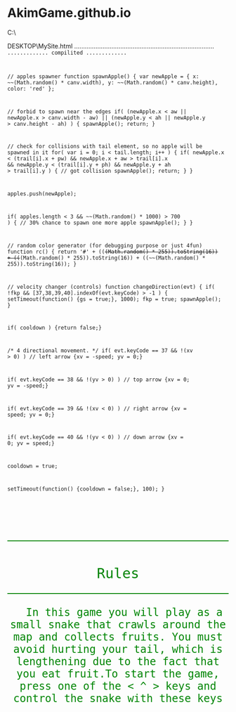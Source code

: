 # AkimGame.github.io
C:\

DESKTOP\MySite.html
...............................................................................
<Code game>
.............
compilited
.............

// apples spawner
function spawnApple()
{
  var
    newApple = {
      x: ~~(Math.random() * canv.width),
      y: ~~(Math.random() * canv.height),
      color: 'red'
    };

  // forbid to spawn near the edges
  if(
    (newApple.x < aw || newApple.x > canv.width - aw)
    ||
    (newApple.y < ah || newApple.y > canv.height - ah)
  )
  {
    spawnApple();
    return;
  }

  // check for collisions with tail element, so no apple will be spawned in it
  for( var i = 0; i < tail.length; i++ )
  {
    if(
      newApple.x < (trail[i].x + pw)
      && newApple.x + aw > trail[i].x
      && newApple.y < (trail[i].y + ph)
      && newApple.y + ah > trail[i].y
    )
    {
      // got collision
      spawnApple();
      return;
    }
  }

  apples.push(newApple);

  if( apples.length < 3 && ~~(Math.random() * 1000) > 700 )
  {
    // 30% chance to spawn one more apple
    spawnApple();
  }
}

// random color generator (for debugging purpose or just 4fun)
function rc()
{
  return '#' + ((~~(Math.random() * 255)).toString(16)) + ((~~(Math.random() * 255)).toString(16)) + ((~~(Math.random() * 255)).toString(16));
}

// velocity changer (controls)
function changeDirection(evt)
{
  if( !fkp && [37,38,39,40].indexOf(evt.keyCode) > -1 )
  {
    setTimeout(function() {gs = true;}, 1000);
    fkp = true;
    spawnApple();
  }

  if( cooldown )
    {return false;}

  /*
    4 directional movement.
   */
  if( evt.keyCode == 37 && !(xv > 0) ) // left arrow
    {xv = -speed; yv = 0;}

  if( evt.keyCode == 38 && !(yv > 0) ) // top arrow
    {xv = 0; yv = -speed;}

  if( evt.keyCode == 39 && !(xv < 0) ) // right arrow
    {xv = speed; yv = 0;}

  if( evt.keyCode == 40 && !(yv < 0) ) // down arrow
    {xv = 0; yv = speed;}

  cooldown = true;
  

  setTimeout(function() {cooldown = false;}, 100);
}

</script>

<!-- JavaScript Bundle with Popper -->
<script src="https://cdn.jsdelivr.net/npm/bootstrap@5.0.0-beta2/dist/js/bootstrap.bundle.min.js" integrity="sha384-b5kHyXgcpbZJO/tY9Ul7kGkf1S0CWuKcCD38l8YkeH8z8QjE0GmW1gYU5S9FOnJ0" crossorigin="anonymous"></script>
	
<div style="height: 2px; background-color:#008504;"></div>
<div>

<font style="padding-top:1px" size="6" color = "#008504" font = "verdana"><center>Rules</font>

<div style="height: 2px; background-color:#008504;"></div>
<div>
	<font size = "5" color = "#008504" font = "verdana">In this game you will play as a small snake that crawls around the map and collects fruits. You must avoid hurting your tail, which is lengthening due to the fact that you eat fruit.To start the game, press one of the < ^ > keys and control the snake with these keys</font>

</body>
</html>
